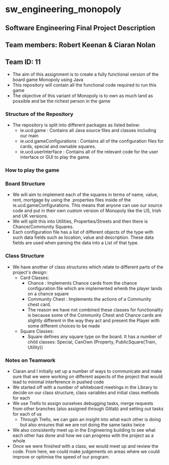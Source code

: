# sw_engineering_monopoly
## Software Engineering Final Project Description
## Team members: Robert Keenan & Ciaran Nolan
## Team ID: 11

* The aim of this assignment is to create a fully functional version of the board game Monopoly using Java
* This repository will contain all the functional code required to run this game
* The objective of this variant of Monopoly is to own as much land as possible and be the richest person in the game

### Structure of the Repository
* The repository is split into different packages as listed below:
	* ie.ucd.game : Contains all Java source files and classes including our main
	* ie.ucd.gameConfigurations : Contains all of the configuration files for cards, special and ownable squares.
	* ie.ucd.userInterface : Contains all of the relevant code for the user interface or GUI to play the game. 
	
### How to play the game

### Board Structure

* We will aim to implement each of the squares in terms of name, value, rent, mortgage by using the .properties files inside of the ie.ucd.gameConfigurations. This means that anyone can use our source code and put in their own custom version of Monopoly like the US, Irish and UK versions. 
* We will split this into Utilities, Properties/Streets and then there is Chance/Community Squares.
* Each configuration file has a list of different objects of the type with such data fields such as location, value and description. These data fields are used when parsing the data into a List of that type.

### Class Structure

* We have another of class structures which relate to different parts of the project's design:
	* Card Classes:
	    * Chance : Implements Chance cards from the chance configuration file which are implemented whenb the player lands on a chance square
	    * Community Chest : Implements the actions of a Community chest card. 
	    * The reason we have not combined these classes for functionality is because some of the Community Chest and Chance cards are slightly different in the way they act and present the Player with some different choices to be made
	* Square Classes:
	    * Square defines any square type on the board. It has a number of child classes: Special, CanOwn (Property, PublicSquare(Train, Utility))
		
### Notes on Teamwork
* Ciaran and I initially set up a number of ways to communicate and make sure that we were working on different aspects of the project that would lead to minimal interference in pushed code
* We started off with a number of whiteboard meetings in the Library to decide on our class structure, class variables and initial class methods for each
* We use Trello to assign ourselves debugging tasks, merge requests from other branches (also assigned through Gitlab) and setting out tasks for each of us
	* Through Trello, we can gain an insight into what each other is doing but also ensures that we are not doing the same tasks twice
* We also consistently meet up in the Engineering building to see what each other has done and how we can progress with the project as a whole 
* Once we were finished with a class, we would meet up and review the code. From here, we could make judgements on areas where we could improve or optimise the speed of our program. 



		
